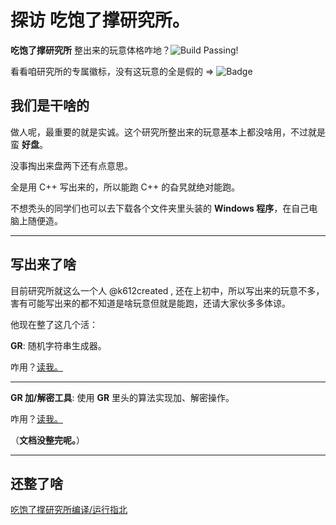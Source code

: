 # 探访 吃饱了撑研究所。
**吃饱了撑研究所** 整出来的玩意体格咋地？![Build Passing!](https://img.shields.io/badge/build-passing-brightgreen)

看看咱研究所的专属徽标，没有这玩意的全是假的 => ![Badge](https://img.shields.io/badge/Nonsense-Laboratory-blue)

## 我们是干啥的
做人呢，最重要的就是实诚。这个研究所整出来的玩意基本上都没啥用，不过就是蛮 **好盘**。

没事掏出来盘两下还有点意思。

全是用 C++ 写出来的，所以能跑 C++ 的旮旯就绝对能跑。

不想秃头的同学们也可以去下载各个文件夹里头装的 **Windows 程序**，在自己电脑上随便造。
****
## 写出来了啥
目前研究所就这么一个人 @k612created , 还在上初中，所以写出来的玩意不多，害有可能写出来的都不知道是啥玩意但就是能跑，还请大家伙多多体谅。

他现在整了这几个活：

**GR**: 随机字符串生成器。

咋用？[读我。](https://github.com/k612created/nonsense-lab/blob/master/gr/README_zh.md)

****

**GR 加/解密工具**: 使用 **GR** 里头的算法实现加、解密操作。

咋用？[读我。](https://github.com/k612created/nonsense-lab/blob/master/gr-encdecrypt/README_zh.md)

（**文档没整完呢。**）

****
## 还整了啥
[吃饱了撑研究所编译/运行指北](https://github.com/k612created/nonsense-lab/blob/master/compile_run_guide_zh.md)
